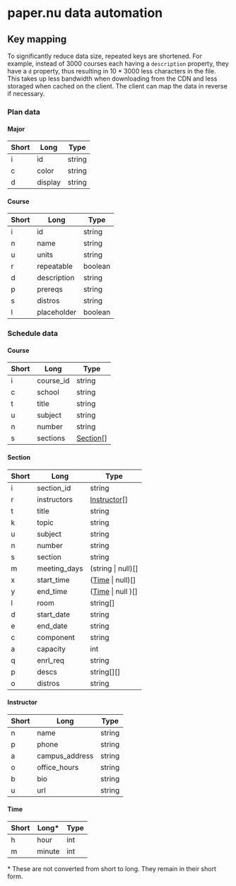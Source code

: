 # paper.nu data automation

## Key mapping

To significantly reduce data size, repeated keys are shortened. For example, instead of 3000 courses each having a `description` property, they have a `d` property, thus resulting in 10 \* 3000 less characters in the file. This takes up less bandwidth when downloading from the CDN and less storaged when cached on the client. The client can map the data in reverse if necessary.

### Plan data

#### Major

| Short | Long    | Type   |
| ----- | ------- | ------ |
| i     | id      | string |
| c     | color   | string |
| d     | display | string |

#### Course

| Short | Long        | Type    |
| ----- | ----------- | ------- |
| i     | id          | string  |
| n     | name        | string  |
| u     | units       | string  |
| r     | repeatable  | boolean |
| d     | description | string  |
| p     | prereqs     | string  |
| s     | distros     | string  |
| l     | placeholder | boolean |

### Schedule data

#### Course

| Short | Long      | Type                  |
| ----- | --------- | --------------------- |
| i     | course_id | string                |
| c     | school    | string                |
| t     | title     | string                |
| u     | subject   | string                |
| n     | number    | string                |
| s     | sections  | [Section](#section)[] |

#### Section

| Short | Long         | Type                         |
| ----- | ------------ | ---------------------------- |
| i     | section_id   | string                       |
| r     | instructors  | [Instructor](#instructor)[]  |
| t     | title        | string                       |
| k     | topic        | string                       |
| u     | subject      | string                       |
| n     | number       | string                       |
| s     | section      | string                       |
| m     | meeting_days | \(string \| null\)[]         |
| x     | start_time   | \([Time](#time) \| null\)[]  |
| y     | end_time     | \([Time](#time) \| null \)[] |
| l     | room         | string[]                     |
| d     | start_date   | string                       |
| e     | end_date     | string                       |
| c     | component    | string                       |
| a     | capacity     | int                          |
| q     | enrl_req     | string                       |
| p     | descs        | string[][]                   |
| o     | distros      | string                       |

#### Instructor

| Short | Long           | Type   |
| ----- | -------------- | ------ |
| n     | name           | string |
| p     | phone          | string |
| a     | campus_address | string |
| o     | office_hours   | string |
| b     | bio            | string |
| u     | url            | string |

#### Time

| Short | Long\* | Type |
| ----- | ------ | ---- |
| h     | hour   | int  |
| m     | minute | int  |

\* These are not converted from short to long. They remain in their short form.
